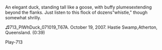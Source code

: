 An elegant duck, standing tall like a goose, with buffy plumesextending beyond the flanks. Just listen to this flock of dozens"whistle," though somewhat shrilly.

♫713\_PlWhDuck\_071019\_T67A. October 19, 2007. Hastie Swamp,Atherton, Queensland. (0:39)

Play-713
